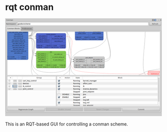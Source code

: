 rqt conman 
==========

![](doc/rqt_conman.png)

This is an RQT-based GUI for controlling a conman scheme.
